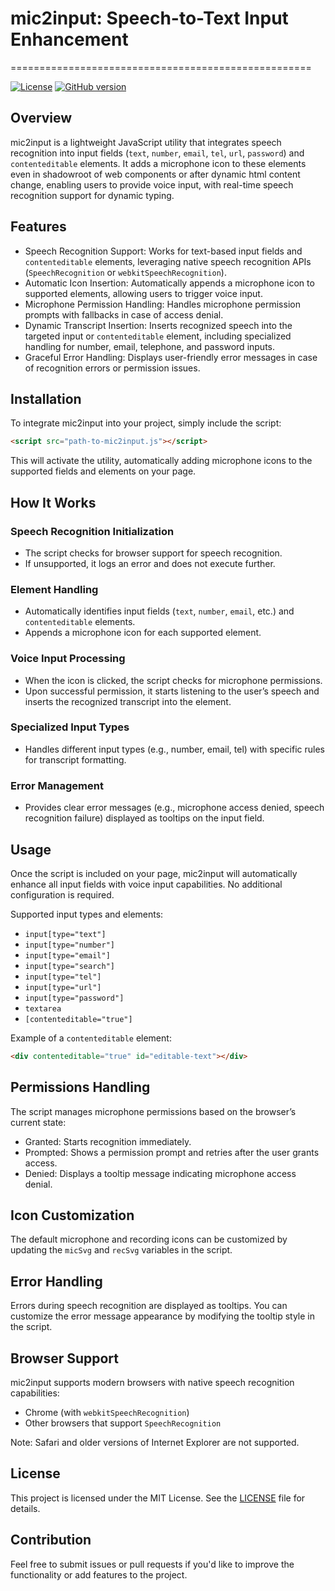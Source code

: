 # mic2input: Speech-to-Text Input Enhancement
====================================================

[![License](https://img.shields.io/badge/License-MIT-blue.svg)](LICENSE)
[![GitHub version](https://badge.fury.io/gh/mic2input%2Fmic2input.svg)](https://github.com/mic2input/mic2input)

## Overview
mic2input is a lightweight JavaScript utility that integrates speech recognition into input fields (`text`, `number`, `email`, `tel`, `url`, `password`) and `contenteditable` elements. It adds a microphone icon to these elements even in shadowroot of web components or after dynamic html content change, enabling users to provide voice input, with real-time speech recognition support for dynamic typing.

## Features

* Speech Recognition Support: Works for text-based input fields and `contenteditable` elements, leveraging native speech recognition APIs (`SpeechRecognition` or `webkitSpeechRecognition`).
* Automatic Icon Insertion: Automatically appends a microphone icon to supported elements, allowing users to trigger voice input.
* Microphone Permission Handling: Handles microphone permission prompts with fallbacks in case of access denial.
* Dynamic Transcript Insertion: Inserts recognized speech into the targeted input or `contenteditable` element, including specialized handling for number, email, telephone, and password inputs.
* Graceful Error Handling: Displays user-friendly error messages in case of recognition errors or permission issues.

## Installation
To integrate mic2input into your project, simply include the script:

```html
<script src="path-to-mic2input.js"></script>
```
This will activate the utility, automatically adding microphone icons to the supported fields and elements on your page.

## How It Works
### Speech Recognition Initialization
* The script checks for browser support for speech recognition.
* If unsupported, it logs an error and does not execute further.

### Element Handling
* Automatically identifies input fields (`text`, `number`, `email`, etc.) and `contenteditable` elements.
* Appends a microphone icon for each supported element.

### Voice Input Processing
* When the icon is clicked, the script checks for microphone permissions.
* Upon successful permission, it starts listening to the user’s speech and inserts the recognized transcript into the element.

### Specialized Input Types
* Handles different input types (e.g., number, email, tel) with specific rules for transcript formatting.

### Error Management
* Provides clear error messages (e.g., microphone access denied, speech recognition failure) displayed as tooltips on the input field.

## Usage
Once the script is included on your page, mic2input will automatically enhance all input fields with voice input capabilities. No additional configuration is required.

Supported input types and elements:

* `input[type="text"]`
* `input[type="number"]`
* `input[type="email"]`
* `input[type="search"]`
* `input[type="tel"]`
* `input[type="url"]`
* `input[type="password"]`
* `textarea`
* `[contenteditable="true"]`

Example of a `contenteditable` element:

```html
<div contenteditable="true" id="editable-text"></div>
```

## Permissions Handling
The script manages microphone permissions based on the browser’s current state:

* Granted: Starts recognition immediately.
* Prompted: Shows a permission prompt and retries after the user grants access.
* Denied: Displays a tooltip message indicating microphone access denial.

## Icon Customization
The default microphone and recording icons can be customized by updating the `micSvg` and `recSvg` variables in the script.

## Error Handling
Errors during speech recognition are displayed as tooltips. You can customize the error message appearance by modifying the tooltip style in the script.

## Browser Support
mic2input supports modern browsers with native speech recognition capabilities:

* Chrome (with `webkitSpeechRecognition`)
* Other browsers that support `SpeechRecognition`

Note: Safari and older versions of Internet Explorer are not supported.

## License
This project is licensed under the MIT License. See the [LICENSE](LICENSE) file for details.

## Contribution
Feel free to submit issues or pull requests if you'd like to improve the functionality or add features to the project.
